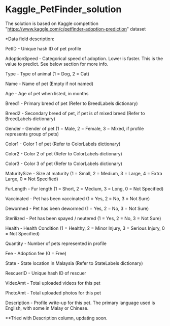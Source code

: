 # Kaggle_PetFinder_solution
The solution is based on Kaggle competition "https://www.kaggle.com/c/petfinder-adoption-prediction" dataset

*Data field description:

PetID - Unique hash ID of pet profile

AdoptionSpeed - Categorical speed of adoption. Lower is faster. This is the value to predict. See below section for more info.

Type - Type of animal (1 = Dog, 2 = Cat)

Name - Name of pet (Empty if not named)

Age - Age of pet when listed, in months

Breed1 - Primary breed of pet (Refer to BreedLabels dictionary)

Breed2 - Secondary breed of pet, if pet is of mixed breed (Refer to BreedLabels dictionary)

Gender - Gender of pet (1 = Male, 2 = Female, 3 = Mixed, if profile represents group of pets)

Color1 - Color 1 of pet (Refer to ColorLabels dictionary)

Color2 - Color 2 of pet (Refer to ColorLabels dictionary)

Color3 - Color 3 of pet (Refer to ColorLabels dictionary)

MaturitySize - Size at maturity (1 = Small, 2 = Medium, 3 = Large, 4 = Extra Large, 0 = Not Specified)

FurLength - Fur length (1 = Short, 2 = Medium, 3 = Long, 0 = Not Specified)

Vaccinated - Pet has been vaccinated (1 = Yes, 2 = No, 3 = Not Sure)

Dewormed - Pet has been dewormed (1 = Yes, 2 = No, 3 = Not Sure)



Sterilized - Pet has been spayed / neutered (1 = Yes, 2 = No, 3 = Not Sure)

Health - Health Condition (1 = Healthy, 2 = Minor Injury, 3 = Serious Injury, 0 = Not Specified)

Quantity - Number of pets represented in profile

Fee - Adoption fee (0 = Free)

State - State location in Malaysia (Refer to StateLabels dictionary)

RescuerID - Unique hash ID of rescuer

VideoAmt - Total uploaded videos for this pet

PhotoAmt - Total uploaded photos for this pet

Description - Profile write-up for this pet. The primary language used is English, with some in Malay or Chinese.

**Tried with Description column, updating soon.
